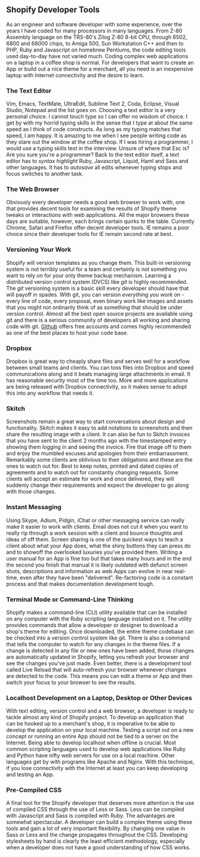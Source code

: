 ## Shopify Developer Tools ##

As an engineer and software developer with some experience, over the years I have coded for many processors in many languages. From Z-80 Assembly language on the TRS-80's Zilog Z-80 8-bit CPU, through 6502, 6800 and 68000 chips, to Amiga 500, Sun Workstation C++ and then to PHP, Ruby and Javascript on homebrew Pentiums, the code editing tools used day-to-day have not varied much. Coding complex web applications on a laptop in a coffee shop is normal. For developers that want to create an App or build out a nice theme for a merchant, all you need is an inexpensive laptop with Internet connectivity and the desire to learn.

### The Text Editor ###

Vim, Emacs, TextMate, UltraEdit, Sublime Text 2, Coda, Eclipse, Visual Studio, Notepad and the list goes on. Choosing a text editor is a very personal choice. I cannot touch type so I can offer no wisdom of choice. I get by with my horrid typing skills in the sense that I type at about the same speed as I think of code constructs. As long as my typing matches that speed, I am happy. It is amazing to me when I see people writing code as they stare out the window at the coffee shop. If I was hiring a programmer, I would use a typing skills test in the interview. Unsure of where that Esc is? Are you sure you're a programmer? Back to the text editor itself, a text editor has to *syntax highlight* Ruby, Javascript, Liquid, Haml and Sass and other languages. It has to *autosave* all edits whenever typing stops and focus switches to another task. 

### The Web Browser ###

Obviously every developer needs a good web browser to work with, one that provides decent tools for examining the results of Shopify theme tweaks or interactions with web applications. All the major browsers these days are suitable, however, each brings certain quirks to the table. Currently Chrome, Safari and Firefox offer decent developer tools. IE remains a poor choice since their developer tools for IE remain second rate at best.

### Versioning Your Work ###

Shopify will version templates as you change them. This built-in versioning system is not terribly useful for a team and certainly is not something you want to rely on for your only theme backup mechanism. Learning a distributed version control system (DVCS) like *git* is highly recommended. The *git* versioning system is a basic skill every developer should have that will payoff in spades. With git, you can version *everything you work on* - every line of code, every proposal, even binary work like images and assets that you might not ordinarily think of as something that should be under version control. Almost all the best open source projects are available using git and there is a serious community of developers all working and sharing code with git. [Github](http://github.com) offers free accounts and comes highly recommended as one of the best places to host your code base.

### Dropbox ###

Dropbox is great way to cheaply share files and serves well for a workflow between small teams and clients. You can toss files into Dropbox and speed communications along and it beats managing large attachments in email. It has reasonable security most of the time too. More and more applications are being released with Dropbox connectivity, so it makes sense to adopt this into any workflow that needs it.

### Skitch ###
 
Screenshots remain a great way to start conversations about design and functionality. Skitch makes it easy to add notations to screenshots and then share the resulting image with a client. It can also be fun to Skitch invoices that you have sent to the client 2 months ago with the timestamped entry showing them logging in and seeing the invoice. Fire that image off to them and enjoy the mumbled excuses and apologies from their embarrassment. Remarkably some clients are oblivious to their obligations and these are the ones to watch out for. Best to keep notes, printed and dated copies of agreements and to watch out for constantly changing requests. Some clients will accept an estimate for work and once delivered, they will suddenly change their requirements and expect the developer to go along with those changes. 

### Instant Messaging ###
 
Using Skype, Adium, Pidgin, iChat or other messaging service can really make it easier to work with clients. Email does not cut it when you want to really rip through a work session with a client and bounce thoughts and ideas of off them. Screen sharing is one of the quickest ways to teach a client about what your App does, what the shiny buttons they can press do and to showoff the overlooked luxuries you've provided them. Writing a user manual for an App is fine too but that takes many hours and in the end the second you finish that manual it is likely outdated with defunct screen shots, descriptions and information as web Apps can evolve in near real-time, even after they have been "delivered". Re-factoring code is a constant process and that makes documentation development tough. 

### Terminal Mode or Command-Line Thinking ###

Shopify makes a command-line (CLI) utility available that can be installed on any computer with the Ruby scripting language installed on it. The utility provides commands that allow a developer or designer to download a shop's theme for editing. Once downloaded, the entire theme codebase can be checked into a version control system like git. There is also a command that tells the computer to watch for any changes in the theme files. If a change is detected in any file or new ones have been added, those changes are automatically updated in Shopify, letting you refresh your browser and see the changes you've just made. Even better, there is a development tool called Live Reload that will auto-refresh your browser whenever changes are detected to the code. This means you can edit a theme or App and then switch your focus to your browser to see the results.

### Localhost Development on a Laptop, Desktop or Other Devices ###

With text editing, version control and a web browser, a developer is ready to tackle almost any kind of Shopify project. To develop an application that can be hooked up to a merchant's shop, it is imperative to be able to develop the application on your local machine. Testing a script out on a new concept or running an entire App should not be tied to a server on the Internet. Being able to develop localhost when offline is crucial. Most common scripting languages used to develop web applications like Ruby and Python have nifty web servers for use on a local machine. Other languages get by with programs like Apache and Nginx. With this technique, if you lose connectivity with the Internet at least you can keep developing and testing an App.  

### Pre-Compiled CSS ###

A final tool for the Shopify developer that deserves more attention is the use of compiled CSS through the use of Less or Sass. Less can be compiled with Javascript and Sass is compiled with Ruby. The advantages are somewhat spectacular. A developer can build a complex theme using these tools and gain a lot of very important flexibility. By changing one value in Sass or Less and the change propagates throughout the CSS. Developing stylesheets by hand is clearly the least efficient methodology, especially when a developer does not have a good understanding of how CSS works.
     